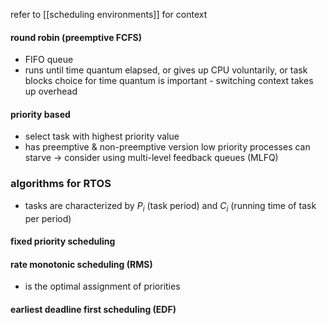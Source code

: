 refer to [[scheduling environments]] for context
#### round robin (preemptive FCFS)
- FIFO queue
- runs until time quantum elapsed, or gives up CPU voluntarily, or task blocks
choice for time quantum is important - switching context takes up overhead

#### priority based
- select task with highest priority value
- has preemptive & non-preemptive version
low priority processes can starve -> consider using multi-level feedback queues (MLFQ)



### algorithms for RTOS
- tasks are characterized by $P_i$ (task period) and $C_i$ (running time of task per period)
#### fixed priority scheduling
#### rate monotonic scheduling (RMS)
- is the optimal assignment of priorities
#### earliest deadline first scheduling (EDF)